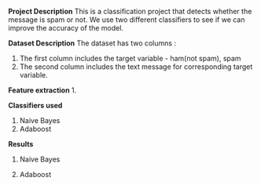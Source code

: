 **Project Description** 
This is a classification project that detects whether the message is spam or not. We use two different classifiers to see if we can improve the accuracy of the model.

**Dataset Description** 
The dataset has two columns : 
1. The first column includes the target variable - ham(not spam), spam
2. The second column includes the text message for corresponding target variable.

**Feature extraction**
1. 


**Classifiers used**
1. Naive Bayes 
2. Adaboost 

**Results**
1. Naive Bayes

2. Adaboost 
